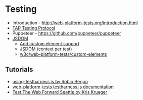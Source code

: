 # Testing

  - Introduction - http://web-platform-tests.org/introduction.html
  - [TAP Testing Protocol](https://testanything.org)
  - Puppeteer - https://github.com/puppeteer/puppeteer
  - [JSDOM](https://github.com/tmpvar/jsdom)
    - [Add custom element support](https://github.com/jsdom/jsdom/pull/2548)
    - [JSDOM (context per test)](https://github.com/tmpvar/jsdom/wiki/Don%27t-stuff-jsdom-globals-onto-the-Node-global)
    - [w3c/web-platform-tests/custom-elements](https://github.com/w3c/web-platform-tests/tree/master/custom-elements)

## Tutorials

  - [using-testharness.js by Robin Berjon](http://darobin.github.com/test-harness-tutorial/docs/using-testharness.html)
  - [web-platform-tests testharness.js documentation](http://web-platform-tests.org/writing-tests/testharness-api.html)
  - [Test The Web Forward Seattle by Kris Krueger](http://www.w3.org/html/wg/wiki/images/b/b6/Testharness.pdf)

